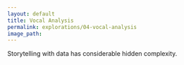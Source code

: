 ```yaml
---
layout: default
title: Vocal Analysis
permalink: explorations/04-vocal-analysis
image_path: 
---
```


Storytelling with data has considerable hidden complexity.
